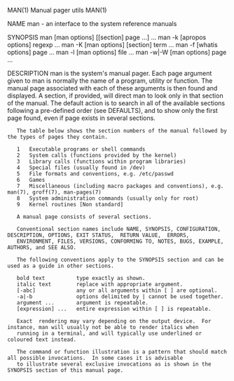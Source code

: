 MAN(1)                                                   Manual pager utils                                                  MAN(1)

NAME
       man - an interface to the system reference manuals

SYNOPSIS
       man [man options] [[section] page ...] ...
       man -k [apropos options] regexp ...
       man -K [man options] [section] term ...
       man -f [whatis options] page ...
       man -l [man options] file ...
       man -w|-W [man options] page ...

DESCRIPTION
       man  is  the system's manual pager.  Each page argument given to man is normally the name of a program, utility or function.
       The manual page associated with each of these arguments is then found and displayed.  A section, if  provided,  will  direct
       man  to look only in that section of the manual.  The default action is to search in all of the available sections following
       a pre-defined order (see DEFAULTS), and to show only the first page found, even if page exists in several sections.

       The table below shows the section numbers of the manual followed by the types of pages they contain.

       1   Executable programs or shell commands
       2   System calls (functions provided by the kernel)
       3   Library calls (functions within program libraries)
       4   Special files (usually found in /dev)
       5   File formats and conventions, e.g. /etc/passwd
       6   Games
       7   Miscellaneous (including macro packages and conventions), e.g. man(7), groff(7), man-pages(7)
       8   System administration commands (usually only for root)
       9   Kernel routines [Non standard]

       A manual page consists of several sections.

       Conventional section names include NAME, SYNOPSIS, CONFIGURATION, DESCRIPTION, OPTIONS, EXIT STATUS,  RETURN VALUE,  ERRORS,
       ENVIRONMENT, FILES, VERSIONS, CONFORMING TO, NOTES, BUGS, EXAMPLE, AUTHORS, and SEE ALSO.

       The following conventions apply to the SYNOPSIS section and can be used as a guide in other sections.

       bold text          type exactly as shown.
       italic text        replace with appropriate argument.
       [-abc]             any or all arguments within [ ] are optional.
       -a|-b              options delimited by | cannot be used together.
       argument ...       argument is repeatable.
       [expression] ...   entire expression within [ ] is repeatable.

       Exact  rendering may vary depending on the output device.  For instance, man will usually not be able to render italics when
       running in a terminal, and will typically use underlined or coloured text instead.

       The command or function illustration is a pattern that should match all possible invocations.  In some cases it is advisable
       to illustrate several exclusive invocations as is shown in the SYNOPSIS section of this manual page.


